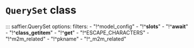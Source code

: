 # **`QuerySet`** class

::: saffier.QuerySet
    options:
        filters:
        - "!^model_config"
        - "!^__slots__"
        - "!^__await__"
        - "!^__class_getitem__"
        - "!^__get__"
        - "!^ESCAPE_CHARACTERS"
        - "!^m2m_related"
        - "!^pkname"
        - "!^_m2m_related"
